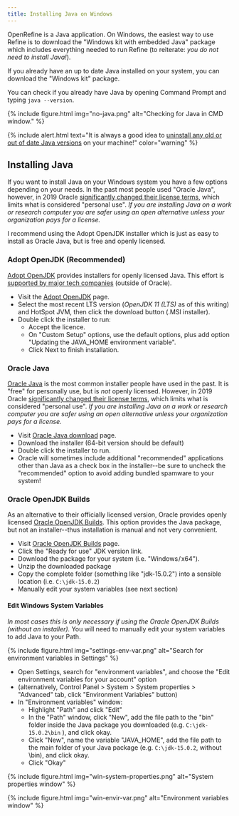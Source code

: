 ```yaml
---
title: Installing Java on Windows
---
```


OpenRefine is a Java application.
On Windows, the easiest way to use Refine is to download the "Windows kit with embedded Java" package which includes everything needed to run Refine (to reiterate: *you do not need to install Java!*). 

If you already have an up to date Java installed on your system, you can download the "Windows kit" package.

You can check if you already have Java by opening Command Prompt and typing `java --version`.

{% include figure.html img="no-java.png" alt="Checking for Java in CMD window." %}

{% include alert.html text="It is always a good idea to [uninstall any old or out of date Java versions](https://java.com/en/download/help/remove_olderversions.html) on your machine!" color="warning" %}

## Installing Java

If you want to install Java on your Windows system you have a few options depending on your needs. 
In the past most people used "Oracle Java", however, in 2019 Oracle [significantly changed their license terms](https://www.oracle.com/java/technologies/javase/jdk-faqs.html), which limits what is considered "personal use". 
*If you are installing Java on a work or research computer you are safer using an open alternative unless your organization pays for a license.*

I recommend using the Adopt OpenJDK installer which is just as easy to install as Oracle Java, but is free and openly licensed.

### Adopt OpenJDK (Recommended)

[Adopt OpenJDK](https://adoptopenjdk.net/) provides installers for openly licensed Java. 
This effort is [supported by major tech companies](https://adoptopenjdk.net/about.html) (outside of Oracle). 

- Visit the [Adopt OpenJDK](https://adoptopenjdk.net/) page.
- Select the most recent LTS version (*OpenJDK 11 (LTS)* as of this writing) and HotSpot JVM, then click the download button (.MSI installer).
- Double click the installer to run:
    - Accept the licence.
    - On "Custom Setup" options, use the default options, plus add option "Updating the JAVA_HOME environment variable".
    - Click Next to finish installation.

### Oracle Java

[Oracle Java](https://java.com/en/download/) is the most common installer people have used in the past.
It is "free" for personally use, but is *not* openly licensed.
However, in 2019 Oracle [significantly changed their license terms](https://www.oracle.com/java/technologies/javase/jdk-faqs.html), which limits what is considered "personal use". 
*If you are installing Java on a work or research computer you are safer using an open alternative unless your organization pays for a license.*

- Visit [Oracle Java download](https://java.com/en/download/) page.
- Download the installer (64-bit version should be default)
- Double click the installer to run.
- Oracle will sometimes include additional "recommended" applications other than Java as a check box in the installer--be sure to uncheck the "recommended" option to avoid adding bundled spamware to your system!

### Oracle OpenJDK Builds

As an alternative to their officially licensed version, Oracle provides openly licensed [Oracle OpenJDK Builds](https://jdk.java.net/).
This option provides the Java package, but not an installer--thus installation is manual and not very convenient.

- Visit [Oracle OpenJDK Builds](https://jdk.java.net/) page.
- Click the "Ready for use" JDK version link.
- Download the package for your system (i.e. "Windows / x64").
- Unzip the downloaded package 
- Copy the complete folder (something like "jdk-15.0.2") into a sensible location (i.e. `C:\jdk-15.0.2`)
- Manually edit your system variables (see next section)

#### Edit Windows System Variables

*In most cases this is only necessary if using the Oracle OpenJDK Builds (without an installer).* 
You will need to manually edit your system variables to add Java to your Path. 

{% include figure.html img="settings-env-var.png" alt="Search for environment variables in Settings" %}

- Open Settings, search for "environment variables", and choose the "Edit environment variables for your account" option
- (alternatively, Control Panel > System > System properties > "Advanced" tab, click "Environment Variables" button)
- In "Environment variables" window: 
    - Highlight "Path" and click "Edit"
    - In the "Path" window, click "New", add the file path to the "bin" folder inside the Java package you downloaded (e.g. `C:\jdk-15.0.2\bin` ), and click okay.
    - Click "New", name the variable "JAVA_HOME", add the file path to the main folder of your Java package (e.g. `C:\jdk-15.0.2`, without \bin), and click okay.
    - Click "Okay"

{% include figure.html img="win-system-properties.png" alt="System properties window" %}

{% include figure.html img="win-envir-var.png" alt="Environment variables window" %}
